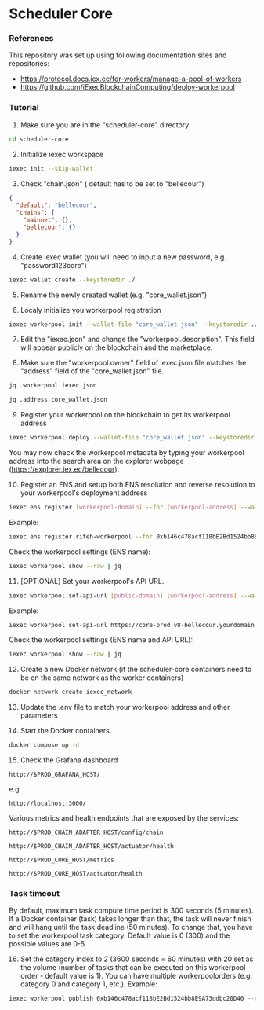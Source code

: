# Scheduler Core

### References
This repository was set up using following documentation sites and repositories:

- https://protocol.docs.iex.ec/for-workers/manage-a-pool-of-workers
- https://github.com/iExecBlockchainComputing/deploy-workerpool

### Tutorial
1. Make sure you are in the "scheduler-core" directory
```bash
cd scheduler-core
```

2. Initialize iexec workspace
```bash
iexec init --skip-wallet
```

3. Check "chain.json" ( default has to be set to "bellecour")
```json
{
  "default": "bellecour",
  "chains": {
    "mainnet": {},
    "bellecour": {}
  }
}
```

4. Create iexec wallet (you will need to input a new password, e.g. "password123core")
```bash
iexec wallet create --keystoredir ./
```

5. Rename the newly created wallet (e.g. "core_wallet.json")

6. Localy initialize you workerpool registration
```bash
iexec workerpool init --wallet-file "core_wallet.json" --keystoredir ./
```

7. Edit the "iexec.json" and change the "workerpool.description". This field will appear publicly on the blockchain and the marketplace.

8. Make sure the "workerpool.owner" field of iexec.json file matches the "address" field of the "core_wallet.json" file.
```bash
jq .workerpool iexec.json
```

```bash
jq .address core_wallet.json
```

9. Register your workerpool on the blockchain to get its workerpool address
```bash
iexec workerpool deploy --wallet-file "core_wallet.json" --keystoredir ./
```

You may now check the workerpool metadata by typing your workerpool address into the search area on the explorer webpage (https://explorer.iex.ec/bellecour).

10. Register an ENS and setup both ENS resolution and reverse resolution to your workerpool's deployment address
```bash
iexec ens register [workerpool-domain] --for [workerpool-address] --wallet-file core_wallet.json --keystoredir ./
```

Example:
```bash
iexec ens register riteh-workerpool --for 0xb146c478acf118bE2Bd1524bb8E9A73ddbc20D40 --wallet-file core_wallet.json --keystoredir ./
```

Check the workerpool settings (ENS name):
```bash
iexec workerpool show --raw | jq
```

11. [OPTIONAL] Set your workerpool's API URL.

```bash
iexec workerpool set-api-url [public-domain] [workerpool-address] --wallet-file core_wallet.json --keystoredir ./
```

Example:
```bash
iexec workerpool set-api-url https://core-prod.v8-bellecour.yourdomain 0xb146c478acf118bE2Bd1524bb8E9A73ddbc20D40 --wallet-file core_wallet.json --keystoredir ./
```

Check the workerpool settings (ENS name and API URL):
```bash
iexec workerpool show --raw | jq
```

12. Create a new Docker network (if the scheduler-core containers need to be on the same network as the worker containers)
```bash
docker network create iexec_network
```

13. Update the .env file to match your workerpool address and other parameters

14. Start the Docker containers.
```bash
docker compose up -d
```

15. Check the Grafana dashboard

```
http://$PROD_GRAFANA_HOST/
```

e.g.
```
http://localhost:3000/
```

Various metrics and health endpoints that are exposed by the services:
```
http://$PROD_CHAIN_ADAPTER_HOST/config/chain
```

```
http://$PROD_CHAIN_ADAPTER_HOST/actuator/health
```

```
http://$PROD_CORE_HOST/metrics
```

```
http://$PROD_CORE_HOST/actuator/health
```

### Task timeout
By default, maximum task compute time period is 300 seconds (5 minutes). If a Docker container (task) takes longer than that, the task will never finish and will hang until the task deadline (50 minutes). To change that, you have to set the workerpool task category. Default value is 0 (300) and the possible values are 0-5.

16. Set the category index to 2 (3600 seconds = 60 minutes) with 20 set as the volume (number of tasks that can be executed on this workerpool order - default value is 1). You can have multiple workerpoolorders (e.g. category 0 and category 1, etc.). Example:

```bash
iexec workerpool publish 0xb146c478acf118bE2Bd1524bb8E9A73ddbc20D40 --category 2 --volume 20 --wallet-file "core_wallet.json" --keystoredir ./
```